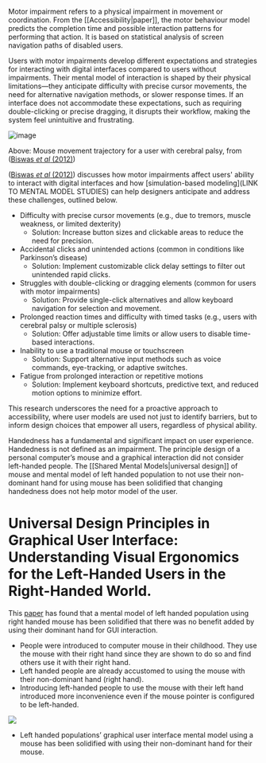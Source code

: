 Motor impairment refers to a physical impairment in movement or coordination. From the [[Accessibility|paper]], the motor behaviour model predicts the completion time and possible interaction patterns for performing that action. It is based on statistical analysis of screen navigation paths of disabled users.

Users with motor impairments develop different expectations and strategies for interacting with digital interfaces compared to users without impairments. Their mental model of interaction is shaped by their physical limitations—they anticipate difficulty with precise cursor movements, the need for alternative navigation methods, or slower response times. If an interface does not accommodate these expectations, such as requiring double-clicking or precise dragging, it disrupts their workflow, making the system feel unintuitive and frustrating.

![image](https://github.com/user-attachments/assets/2e087d6c-c8dc-4af5-934d-6ab3dbda23ad)

Above: Mouse movement trajectory for a user with cerebral palsy, from ([Biswas *et al* (2012)]([https://doi.org/10.1080/10447318.2011.565718](https://doi.org/10.1080/10447318.2011.565718)))


([Biswas *et al* (2012)](https://doi.org/10.1080/10447318.2011.565718)) discusses how motor impairments affect users' ability to interact with digital interfaces and how [simulation-based modeling](LINK TO MENTAL MODEL STUDIES) can help designers anticipate and address these challenges, outlined below.

- Difficulty with precise cursor movements (e.g., due to tremors, muscle weakness, or limited dexterity)
	- Solution: Increase button sizes and clickable areas to reduce the need for precision.
- Accidental clicks and unintended actions (common in conditions like Parkinson’s disease)
	- Solution: Implement customizable click delay settings to filter out unintended rapid clicks.
- Struggles with double-clicking or dragging elements (common for users with motor impairments)
	- Solution: Provide single-click alternatives and allow keyboard navigation for selection and movement.
- Prolonged reaction times and difficulty with timed tasks (e.g., users with cerebral palsy or multiple sclerosis)
	- Solution: Offer adjustable time limits or allow users to disable time-based interactions.
- Inability to use a traditional mouse or touchscreen
	- Solution: Support alternative input methods such as voice commands, eye-tracking, or adaptive switches.
- Fatigue from prolonged interaction or repetitive motions
	- Solution: Implement keyboard shortcuts, predictive text, and reduced motion options to minimize effort.

This research underscores the need for a proactive approach to accessibility, where user models are used not just to identify barriers, but to inform design choices that empower all users, regardless of physical ability.

Handedness has a fundamental and significant impact on user experience. Handedness is not defined as an impairment. The principle design of a personal computer’s mouse and a graphical interaction did not consider left-handed people. The [[Shared Mental Models|universal design]] of mouse and mental model of left handed population to not use their non-dominant hand for using mouse has been solidified that changing handedness does not help motor model of the user.

# Universal Design Principles in Graphical User Interface: Understanding Visual Ergonomics for the Left-Handed Users in the Right-Handed World.

This [paper](https://doi.org/10.1007/978-981-13-5977-4_67) has found that a mental model of left handed population using right handed mouse has been solidified that there was no benefit added by using their dominant hand for GUI interaction. 
- People were introduced to computer mouse in their childhood. They use the mouse with their right hand since they are shown to do so and find others use it with their right hand.
- Left handed people are already accustomed to using the mouse with their non-dominant hand (right hand).
- Introducing left-handed people to use the mouse with their left hand introduced more inconvenience even if the mouse pointer is configured to be left-handed.

![](https://lh7-rt.googleusercontent.com/docsz/AD_4nXeqfgUrnXT_VoA3sUO90v1RxzY0Q1MoNvcGNFWtWmofA0lahmltqkjsR7RmjBAAeA-IFDee1W3k3d-_SnduVz_PrRZPJ9vTdMO2uU2g8YXGpbzH27OK8xt6cm3XQbh6T8ovKPyj4g?key=InPcM8oBWM0qEjlRW5SFMn1x)

- Left handed populations’ graphical user interface mental model using a mouse has been solidified with using their non-dominant hand for their mouse.